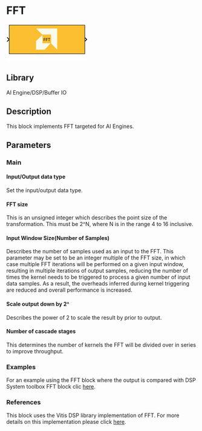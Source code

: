 # FFT
  
![](./Images/block.png)  

## Library

AI Engine/DSP/Buffer IO

## Description

This block implements FFT targeted for AI Engines.

## Parameters

### Main  
#### Input/Output data type  
Set the input/output data type.

#### FFT size  
This is an unsigned integer which describes the point size of the
transformation. This must be 2^N, where N is in the range 4 to 16
inclusive.

#### Input Window Size(Number of Samples)  
Describes the number of samples used as an input to the FFT. This parameter may be set to be an integer multiple of the FFT size, in which case multiple FFT iterations will be performed on a given input window, resulting in multiple iterations of output samples, reducing the number of times the kernel needs to be triggered to process a given number of input data samples. As a result, the overheads inferred during kernel triggering are reduced and overall performance is increased.

#### Scale output down by 2^  
Describes the power of 2 to scale the result by prior to output.

#### Number of cascade stages  
This determines the number of kernels the FFT will be divided over in
series to improve throughput.

### Examples
For an example using the FFT block where the output is compared with DSP System toolbox FFT block clic [here](https://github.com/Xilinx/Vitis_Model_Composer/tree/2022.2/Examples/AIENGINE/DSPlib/fft).

### References
This block uses the Vitis DSP library implementation of FFT. For more details on this implementation please click [here](https://docs.xilinx.com/r/en-US/Vitis_Libraries/dsp/user_guide/L2/func-fft.html).



